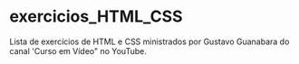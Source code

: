 # exercicios_HTML_CSS
Lista de exercícios de HTML e CSS ministrados por Gustavo Guanabara do canal 'Curso em Vídeo" no YouTube.
